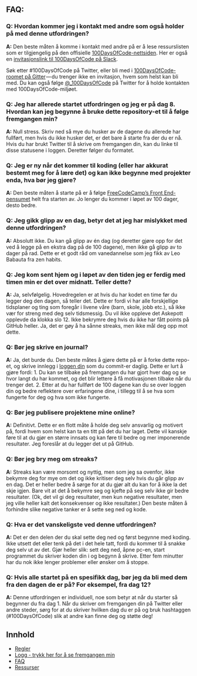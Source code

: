 ## FAQ:

### **Q: Hvordan kommer jeg i kontakt med andre som også holder på med denne utfordringen?**

  **A:** Den beste måten å komme i kontakt med andre på er å lese ressurslisten som er tilgjengelig på den offisielle [100DaysOfCode-nettsiden](http://www.100daysofcode.com/connect/).
  Her er også en [invitasjonslink til 100DaysOfCode på Slack](https://join.slack.com/t/100xcode/shared_invite/zt-eivg7x1x-wgNPDh7ug_u4GcUwZNT8Zg).
  
  Søk etter #100DaysOfCode på Twitter, eller bli med i [100DaysOfCode-roomet på Gitter](https://gitter.im/Kallaway/100DaysOfCode) — du trenger ikke en invitasjon, hvem som helst kan bli med. Du kan også følge [@_100DaysOfCode](https://twitter.com/_100DaysOfCode) på Twitter for å holde kontakten med 100DaysOfCode-miljøet.

  ### **Q: Jeg har allerede startet utfordringen og jeg er på dag 8. Hvordan kan jeg begynne å bruke dette repository-et til å følge fremgangen min?**

  **A:** Null stress. Skriv ned så mye du husker av de dagene du allerede har fullført, men hvis du ikke husker det, er det bare å starte fra der du er nå. Hvis du har brukt Twitter til å skrive om fremgangen din, kan du linke til disse statusene i loggen. Deretter følger du formatet.

### **Q: Jeg er ny når det kommer til koding (eller har akkurat bestemt meg for å lære det) og kan ikke begynne med projekter enda, hva bør jeg gjøre?**

  **A:** Den beste måten å starte på er å følge [FreeCodeCamp’s Front End-pensumet](https://www.freecodecamp.com/) helt fra starten av. Jo lenger du kommer i løpet av 100 dager, desto bedre.

### **Q: Jeg gikk glipp av en dag, betyr det at jeg har mislykket med denne utfordringen?**

  **A:** Absolutt ikke. Du kan gå glipp av én dag (og deretter gjøre opp for det ved å legge på en ekstra dag på de 100 dagene), men ikke gå glipp av to dager på rad. Dette er et godt råd om vanedannelse som jeg fikk av Leo Babauta fra zen habits.

### **Q: Jeg kom sent hjem og i løpet av den tiden jeg er ferdig med timen min er det over midnatt. Teller dette?**

  **A:** Ja, selvfølgelig. Hovedregelen er at hvis du har kodet en time før du legger deg den dagen, så teller det. Dette er fordi vi har alle forskjellige tidsplaner og ting som foregår i livene våre (barn, skole, jobb etc.), så ikke vær for streng med deg selv tidsmessig. Du vil ikke oppleve det Askepott opplevde da klokka slo 12.
  Ikke bekrymre deg hvis du ikke har fått points på GitHub heller. Ja, det er gøy å ha sånne streaks, men ikke mål deg opp mot dette.

### **Q: Bør jeg skrive en journal?**

  **A:** Ja, det burde du. Den beste måtes å gjøre dette på er å forke dette repo-et, og skrive innlegg i [loggen din](log.md) som du commit-er daglig. Dette er lurt å gjøre fordi: 1. Du kan se tilbake på fremgangen du har gjort hver dag og se hvor langt du har kommet, og det blir lettere å få motivasjonen tilbake når du trenger det. 2. Etter at du har fullført de 100 dagene kan du se over loggen din og bedre reflektere over erfaringene dine, i tillegg til å se hva som fungerte for deg og hva som ikke fungerte.

### **Q: Bør jeg publisere projektene mine online?**

  **A:** Definitivt. Dette er en flott måte å holde deg selv ansvarlig og motivert på, fordi hvem som helst kan ta en titt på det du har laget. Dette vil kanskje føre til at du gjør en større innsats og kan føre til bedre og mer imponerende resultater. Jeg foreslår at du legger det ut på GitHub.

### **Q: Bør jeg bry meg om streaks?**

  **A:** Streaks kan være morsomt og nyttig, men som jeg sa ovenfor, ikke bekymre deg for mye om det og ikke kritiser deg selv hvis du går glipp av en dag. Det er heller bedre å sørge for at du gjør alt du kan for å ikke la det skje igjen. Bare vit at det å bekymre seg og kjefte på seg selv ikke gir bedre resultater. (Ok, det vil gi deg resultater, men kun negative resultater, men jeg ville heller kalt det konsekvenser og ikke resultater.) Den beste måten å forhindre slike negative tanker er å sette seg ned og kode.

### **Q: Hva er det vanskeligste ved denne utfordringen?**

  **A:** Det er den delen der du skal sette deg ned og først begynne med koding. Ikke utsett det eller tenk på det i det hele tatt, fordi du kommer til å snakke deg selv ut av det. Gjør heller slik: sett deg ned, åpne pc-en, start programmet du skriver koden din i og begynn å skrive. Etter fem minutter har du nok ikke lenger problemer eller ønsker om å stoppe.

### **Q: Hvis alle startet på en spesifikk dag, bør jeg da bli med dem fra den dagen de er på? For eksempel, fra dag 12?**

  **A:** Denne utfordringen er individuell, noe som betyr at når du starter så begynner du fra dag 1. Når du skriver om fremgangen din på Twitter eller andre steder, sørg for at du skriver hvilken dag du er på og bruk hashtaggen (#100DaysOfCode) slik at andre kan finne deg og støtte deg!

## Innhold

* [Regler](rules.md)
* [Logg - trykk her for å se fremgangen min](log.md)
* [FAQ](FAQ.md)
* [Ressurser](resources.md)